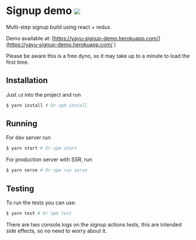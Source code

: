 # Signup demo [![](https://travis-ci.org/datyayu/signup-demo.svg?branch=master)](https://travis-ci.org/datyayu/signup-demo)

Multi-step signup build using react + redux.

Demo available at: [https://yayu-signup-demo.herokuapp.com/](https://yayu-signup-demo.herokuapp.com/ )

Please be aware this is a free dyno, so it may take up to a minute to load the first time.

## Installation
Just `cd` into the project and run
```sh
$ yarn install # Or npm install
```

## Running
For dev server run
```sh
$ yarn start # Or npm start
```

For production server with SSR, run
```sh
$ yarn serve # Or npm run serve
```

## Testing
To run the tests you can use:
```sh
$ yarn test # Or npm test
```

There are two console.logs on the signup actions tests, this are intended side effects, so no need to worry about it.
